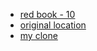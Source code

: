 - [red book - 10](https://livebook.manning.com/book/functional-programming-in-scala/chapter-10/)
- [original location](https://github.com/fpinscala/fpinscala)
- [my clone](https://github.com/alexr007/fpinscala/tree/master/exercises/src/main/scala/fpinscala)
